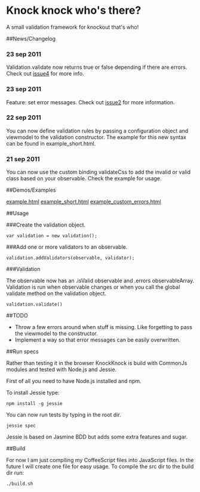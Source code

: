 # Knock knock who's there?

A small validation framework for knockout that's who!


##News/Changelog

### 23 sep 2011

Validation.validate now returns true or false depending if there are errors. Check out [issue4](https://github.com/Enome/knockknock/issues/4) for more info.

### 23 sep 2011

Feature: set error messages. Check out [issue2](https://github.com/Enome/knockknock/issues/2) for more information.

### 22 sep 2011

You can now define validation rules by passing a configuration object and viewmodel to the validation constructor. The example for this new syntax can be found in example\_short.html. 

### 21 sep 2011

You can now use the custom binding validateCss to add the invalid or valid class based on your observable. Check the example for usage.


##Demos/Examples

[example.html](http://knockknock.ep.io/example.html)
[example\_short.html](http://knockknock.ep.io/example_short.html)
[example\_custom\_errors.html](http://knockknock.ep.io/example_custom_errors.html)


##Usage

###Create the validation object.
  
    var validation = new validation();

###Add one or more validators to an observable.

    validation.addValidators(observable, validator);

###Validation

The observable now has an .isValid observable and .errors observableArray. Validation is run when observable changes or when you call the global validate method on the validation object.

    validation.validate()


##TODO

 - Throw a few errors around when stuff is missing. Like forgetting to pass the viewmodel to the constructor.
 - Implement a way so that error messages can be easily overwritten.

##Run specs

Rather than testing it in the browser KnockKnock  is build with CommonJs modules and tested with Node.js and Jessie. 

First of all you need to have Node.js installed and npm. 

To install Jessie type:

    npm install -g jessie


You can now run tests by typing in the root dir.

    jessie spec 

Jessie is based on Jasmine BDD but adds some extra features and sugar.

##Build 

For now I am just compiling my CoffeeScript files into JavaScript files. In the future I will create one file for easy usage. To compile the src dir to the build dir run:

    ./build.sh

